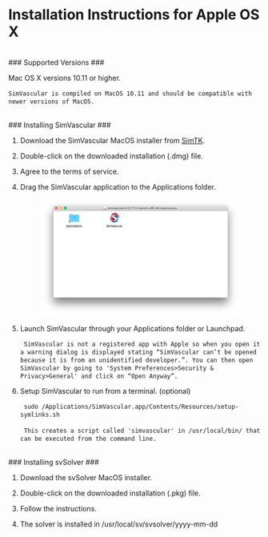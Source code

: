 # Installation Instructions for Apple OS X #

<br>
### Supported Versions ###
	
Mac OS X versions 10.11 or higher.

	SimVascular is compiled on MacOS 10.11 and should be compatible with newer versions of MacOS. 

<br>
### Installing SimVascular ###

1. Download the SimVascular MacOS installer from [SimTK](https://simtk.org/frs/index.php?group_id=188).

2. Double-click on the downloaded installation (.dmg) file.

3. Agree to the terms of service.

4. Drag the SimVascular application to the Applications folder.

	<figure>
	  <img class="svImg svImgXl"  src="documentation/installation/imgs/macDrag.png"> 
	  <figcaption class="svCaption" ></figcaption>
	</figure>

5. Launch SimVascular through your Applications folder or Launchpad.

		SimVascular is not a registered app with Apple so when you open it a warning dialog is displayed stating “SimVascular can’t be opened because it is from an unidentified developer.”. You can then open SimVascular by going to 'System Preferences>Security & Privacy>General' and click on “Open Anyway”.        

6. Setup SimVascular to run from a terminal. (optional)

		sudo /Applications/SimVascular.app/Contents/Resources/setup-symlinks.sh

		This creates a script called 'simvascular' in /usr/local/bin/ that can be executed from the command line.

<br>
### Installing svSolver ###

1. Download the svSolver MacOS installer.

2. Double-click on the downloaded installation (.pkg) file.

3. Follow the instructions.

4. The solver is installed in /usr/local/sv/svsolver/yyyy-mm-dd


